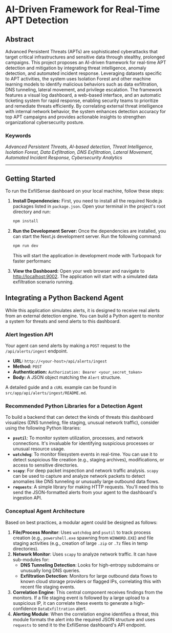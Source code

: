 # AI-Driven Framework for Real-Time APT Detection

## Abstract

Advanced Persistent Threats (APTs) are sophisticated cyberattacks that target critical infrastructures and sensitive data through stealthy, prolonged campaigns. This project proposes an AI-driven framework for real-time APT detection and mitigation by integrating threat intelligence, anomaly detection, and automated incident response. Leveraging datasets specific to APT activities, the system uses Isolation Forest and other machine learning models to identify malicious behaviors such as data exfiltration, DNS tunneling, lateral movement, and privilege escalation. The framework features a visual log dashboard, a web-based interface, and an automatic ticketing system for rapid response, enabling security teams to prioritize and remediate threats efficiently. By correlating external threat intelligence with internal network behavior, the system enhances detection accuracy for top APT campaigns and provides actionable insights to strengthen organizational cybersecurity posture.

### Keywords

*Advanced Persistent Threats, AI-based detection, Threat Intelligence, Isolation Forest, Data Exfiltration, DNS Exfiltration, Lateral Movement, Automated Incident Response, Cybersecurity Analytics*

---

## Getting Started

To run the ExfilSense dashboard on your local machine, follow these steps:

1.  **Install Dependencies:**
    First, you need to install all the required Node.js packages listed in `package.json`. Open your terminal in the project's root directory and run:
    ```bash
    npm install
    ```

2.  **Run the Development Server:**
    Once the dependencies are installed, you can start the Next.js development server. Run the following command:
    ```bash
    npm run dev
    ```
    This will start the application in development mode with Turbopack for faster performanc
3.  **View the Dashboard:**
    Open your web browser and navigate to [http://localhost:9002](http://localhost:9002). The application will start with a simulated data exfiltration scenario running.

## Integrating a Python Backend Agent

While this application simulates alerts, it is designed to receive real alerts from an external detection engine. You can build a Python agent to monitor a system for threats and send alerts to this dashboard.

### Alert Ingestion API

Your agent can send alerts by making a `POST` request to the `/api/alerts/ingest` endpoint.

- **URL:** `http://<your-host>/api/alerts/ingest`
- **Method:** `POST`
- **Authentication:** `Authorization: Bearer <your_secret_token>`
- **Body:** A JSON object matching the `Alert` structure.

A detailed guide and a `cURL` example can be found in `src/app/api/alerts/ingest/README.md`.

### Recommended Python Libraries for a Detection Agent

To build a backend that can detect the kinds of threats this dashboard visualizes (DNS tunneling, file staging, unusual network traffic), consider using the following Python libraries:

-   **`psutil`**: To monitor system utilization, processes, and network connections. It's invaluable for identifying suspicious processes or unusual resource usage.
-   **`watchdog`**: To monitor filesystem events in real-time. You can use it to detect suspicious file creation (e.g., staging archives), modifications, or access to sensitive directories.
-   **`scapy`**: For deep packet inspection and network traffic analysis. `scapy` can be used to capture and analyze network packets to detect anomalies like DNS tunneling or unusually large outbound data flows.
-   **`requests`**: A simple library for making HTTP requests. You'll need this to send the JSON-formatted alerts from your agent to the dashboard's ingestion API.

### Conceptual Agent Architecture

Based on best practices, a modular agent could be designed as follows:

1.  **File/Process Monitor**: Uses `watchdog` and `psutil` to track process creation (e.g., `powershell.exe` spawning from `WINWORD.EXE`) and file staging activities (e.g., creation of large `.zip` or `.7z` files in temp directories).
2.  **Network Monitor**: Uses `scapy` to analyze network traffic. It can have sub-modules for:
    -   **DNS Tunneling Detection**: Looks for high-entropy subdomains or unusually long DNS queries.
    -   **Exfiltration Detection**: Monitors for large outbound data flows to known cloud storage providers or flagged IPs, correlating this with recent file staging events.
3.  **Correlation Engine**: This central component receives findings from the monitors. If a file staging event is followed by a large upload to a suspicious IP, it can correlate these events to generate a high-confidence `DataExfiltration` alert.
4.  **Alerting Module**: When the correlation engine identifies a threat, this module formats the alert into the required JSON structure and uses `requests` to send it to the ExfilSense dashboard's API endpoint.
